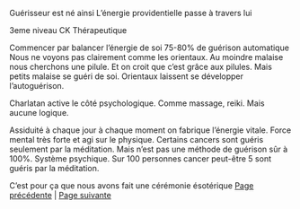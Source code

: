 Guérisseur est né ainsi
L’énergie providentielle passe à travers lui

3eme niveau CK Thérapeutique

Commencer par balancer l’énergie de soi 75-80% de guérison automatique
Nous ne voyons pas clairement comme les orientaux. Au moindre  malaise nous cherchons une pilule. Et on croit que c’est grâce aux pilules. Mais petits malaise se guéri de soi. Orientaux laissent se développer l’autoguérison.

Charlatan active le côté psychologique. Comme massage, reiki. Mais aucune logique.

Assiduité à chaque jour à chaque moment on fabrique l’énergie vitale.
Force mental très forte et agi sur le physique. Certains cancers sont guéris seulement par la méditation. Mais n’est pas une méthode de guérison sûr à 100%. Système psychique.
Sur 100 personnes cancer peut-être 5 sont guéris par la méditation.

C’est pour ça que nous avons fait une cérémonie ésotérique
[Page précédente](2024-02-18-07.md) | [Page suivante](2024-02-18-09)
